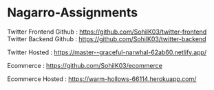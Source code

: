 # Nagarro-Assignments

Twitter Frontend Github : https://github.com/SohilK03/twitter-frontend
Twitter Backend Github : https://github.com/SohilK03/twitter-backend

Twitter Hosted : https://master--graceful-narwhal-62ab60.netlify.app/

Ecommerce : https://github.com/SohilK03/ecommerce

Ecommerce Hosted : https://warm-hollows-66114.herokuapp.com/
